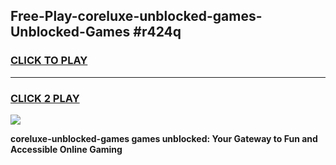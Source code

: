 
## Free-Play-coreluxe-unblocked-games-Unblocked-Games #r424q
<h3>
<a href="https://news.freeplayer.one?title=coreluxe-unblocked-games&ref=8M">CLICK TO PLAY</a></h3>
<hr>

<h3>
<a href="https://news.freeplayer.one?title=coreluxe-unblocked-games&ref=8M">CLICK 2 PLAY</a>
  
</h3>

<a href="https://news.freeplayer.one?title=coreluxe-unblocked-games&ref=8M"><img src="https://clearcache.store/games.png"></a>


**coreluxe-unblocked-games games unblocked: Your Gateway to Fun and Accessible Online Gaming**

